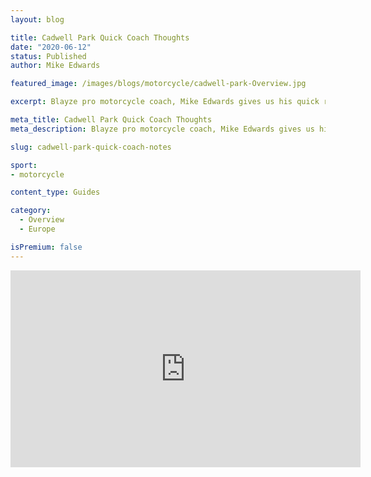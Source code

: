 ```yaml
---
layout: blog

title: Cadwell Park Quick Coach Thoughts
date: "2020-06-12"
status: Published
author: Mike Edwards

featured_image: /images/blogs/motorcycle/cadwell-park-Overview.jpg

excerpt: Blayze pro motorcycle coach, Mike Edwards gives us his quick rundown on important notes for fast and safe laps around Cadwell Park.

meta_title: Cadwell Park Quick Coach Thoughts
meta_description: Blayze pro motorcycle coach, Mike Edwards gives us his quick rundown on important notes for fast and safe laps around Cadwell Park.

slug: cadwell-park-quick-coach-notes

sport:
- motorcycle

content_type: Guides

category:
  - Overview
  - Europe

isPremium: false
---
```




<iframe title="Blog iFrame" width="560" height="315" src="https://www.youtube.com/embed/deEsbGQHqBI" frameborder="0" allow="accelerometer; autoplay; encrypted-media; gyroscope; picture-in-picture" allowfullscreen></iframe>


